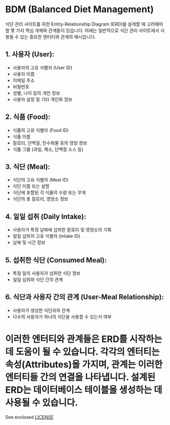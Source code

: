 # BDM (Balanced Diet Management)
식단 관리 사이트를 위한 Entity-Relationship Diagram (ERD)를 설계할 때 고려해야 할 몇 가지 핵심 개체와 관계들이 있습니다. 아래는 일반적으로 식단 관리 사이트에서 사용될 수 있는 중요한 엔터티와 관계의 예시입니다.

## 1. **사용자 (User):**

   - 사용자의 고유 식별자 (User ID)
   - 사용자 이름
   - 이메일 주소
   - 비밀번호
   - 성별, 나이 등의 개인 정보
   - 사용자 설정 및 기타 개인화 정보

## 2. **식품 (Food):**
   - 식품의 고유 식별자 (Food ID)
   - 식품 이름
   - 칼로리, 단백질, 탄수화물 등의 영양 정보
   - 식품 그룹 (과일, 채소, 단백질 소스 등)

## 3. **식단 (Meal):**
   - 식단의 고유 식별자 (Meal ID)
   - 식단 이름 또는 설명
   - 식단에 포함된 각 식품의 수량 또는 무게
   - 식단의 총 칼로리, 영양소 정보

## 4. **일일 섭취 (Daily Intake):**
   - 사용자가 특정 날짜에 섭취한 칼로리 및 영양소의 기록
   - 일일 섭취의 고유 식별자 (Intake ID)
   - 날짜 및 시간 정보

## 5. **섭취한 식단 (Consumed Meal):**
   - 특정 일의 사용자가 섭취한 식단 정보
   - 일일 섭취와 식단 간의 관계

## 6. **식단과 사용자 간의 관계 (User-Meal Relationship):**
   - 사용자가 생성한 식단과의 관계
   - 다수의 사용자가 하나의 식단을 사용할 수 있는지 여부
# 이러한 엔터티와 관계들은 ERD를 시작하는데 도움이 될 수 있습니다. 각각의 엔터티는 속성(Attributes)을 가지며, 관계는 이러한 엔터티들 간의 연결을 나타냅니다. 설계된 ERD는 데이터베이스 테이블을 생성하는 데 사용될 수 있습니다.

See enclosed [LICENSE](./LICENSE)
